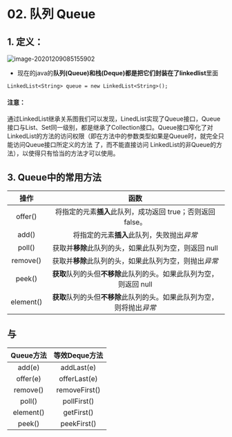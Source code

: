 # 02. 队列 Queue

## 1. 定义：

![image-20201209085155902](https://raw.githubusercontent.com/TWDH/Leetcode-From-Zero/pictures/img/image-20201209085155902.png)

* 现在的java的**队列(Queue)**和**栈(Deque)**都是把它们封装在了**linkedlist**里面

`LinkedList<String> queue = new LinkedList<String>();`

#### 注意：

通过LinkedList继承关系图我们可以发现，LinedList实现了Queue接口，Queue接口与List、Set同一级别，都是继承了Collection接口。Queue接口窄化了对LinkedList的方法的访问权限（即在方法中的参数类型如果是Queue时，就完全只能访问Queue接口所定义的方法 了，而不能直接访问 LinkedList的非Queue的方法），以使得只有恰当的方法才可以使用。

## 3. Queue中的常用方法

|   操作    |                             函数                             |
| :-------: | :----------------------------------------------------------: |
|  offer()  | 将指定的元素**插入**此队列，成功返回 true；否则返回 false。  |
|   add()   |          将指定的元素**插入**此队列，失败抛出*异常*          |
|  poll()   |    获取并**移除**此队列的头，如果此队列为空，则返回 null     |
| remove()  |    获取并**移除**此队列的头，如果此队列为空，则抛出*异常*    |
|  peek()   | **获取**队列的头但**不移除**此队列的头。如果此队列为空，则返回 null |
| element() | **获取**队列的头但**不移除**此队列的头。如果此队列为空，则将抛出*异常* |

## 与

| Queue方法 | **等效Deque方法** |
| :-------: | :---------------: |
|  add(e)   |    addLast(e)     |
| offer(e)  |   offerLast(e)    |
| remove()  |   removeFirst()   |
|  poll()   |    pollFirst()    |
| element() |    getFirst()     |
|  peek()   |    peekFirst()    |

